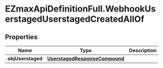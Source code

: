 # EZmaxApiDefinitionFull.WebhookUserstagedUserstagedCreatedAllOf

## Properties

Name | Type | Description | Notes
------------ | ------------- | ------------- | -------------
**objUserstaged** | [**UserstagedResponseCompound**](UserstagedResponseCompound.md) |  | 


